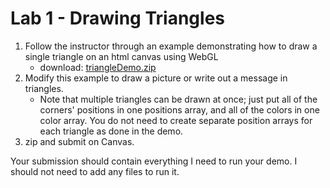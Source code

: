 # Lab 1 - Drawing Triangles

1. Follow the instructor through an example demonstrating how to draw a single triangle on an html canvas using WebGL
   - download: [triangleDemo.zip](https://cilearn.csuci.edu/courses/8815/files/1111243/download?wrap=1)
2. Modify this example to draw a picture or write out a message in triangles.
   - Note that multiple triangles can be drawn at once; just put all of the corners' positions in one positions array, and all of the colors in one color array. You do not need to create separate position arrays for each triangle as done in the demo.
3. zip and submit on Canvas.

Your submission should contain everything I need to run your demo. I should not need to add any files to run it.